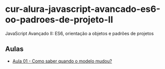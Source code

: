 # cur-alura-javascript-avancado-es6-oo-padroes-de-projeto-II
JavaScript Avançado II: ES6, orientação a objetos e padrões de projetos

## Aulas
- [Aula 01 - Como saber quando o modelo mudou?](https://github.com/vxrnxk/cur-alura-javascript-avancado-es6-oo-padroes-de-projeto-II/tree/master/aula-01)